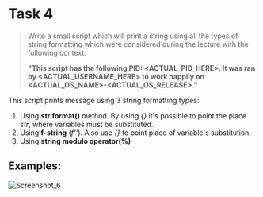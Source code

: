 # Task 4

> Write a small script which will print a string using all the types 
> of string formatting which were considered during the lecture with the following context: 
>
> **"This script has the following PID: <ACTUAL_PID_HERE>. 
> It was ran by <ACTUAL_USERNAME_HERE> to work happily on <ACTUAL_OS_NAME>-<ACTUAL_OS_RELEASE>."**

This script prints message using 3 string formatting types:
  1. Using **str.format()** method. By using *{}* it's possible to point the place *str*, where variables must be substituted.
  2. Using **f-string** (*f''*). Also use *{}* to point place of variable's substitution.
  3. Using **string modulo operator(%)**

## Examples:

![Screenshot_6](https://user-images.githubusercontent.com/40645030/113492569-ede93180-94e0-11eb-8248-c73a15b44aec.png)
